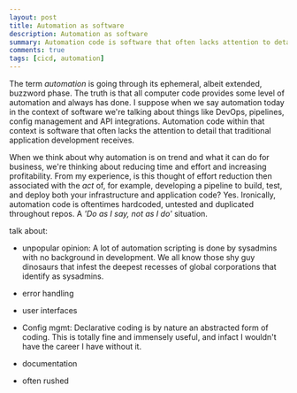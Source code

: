 ```yaml
---
layout: post
title: Automation as software
description: Automation as software
summary: Automation code is software that often lacks attention to detail
comments: true
tags: [cicd, automation]
---
```


The term *automation* is going through its ephemeral, albeit extended, buzzword phase. The truth is that all computer code provides some level of automation and always has done. I suppose when we say automation today in the context of software we're talking about things like DevOps, pipelines, config management and API integrations. Automation code within that context is software that often lacks the attention to detail that traditional application development receives.

When we think about why automation is on trend and what it can do for business, we're thinking about reducing time and effort and increasing profitability. From my experience, is this thought of effort reduction then associated with the *act* of, for example, developing a pipeline to build, test, and deploy both your infrastructure and application code? Yes. Ironically, automation code is oftentimes hardcoded, untested and duplicated throughout repos. A *'Do as I say, not as I do'* situation.



talk about:
- unpopular opinion: A lot of automation scripting is done by sysadmins with no background in development. We all know those shy guy dinosaurs that infest the deepest recesses of global corporations that identify as sysadmins. 
- error handling
- user interfaces

- Config mgmt: Declarative coding is by nature an abstracted form of coding. This is totally fine and immensely useful, and infact I wouldn't have the career I have without it. 

- documentation
- often rushed
